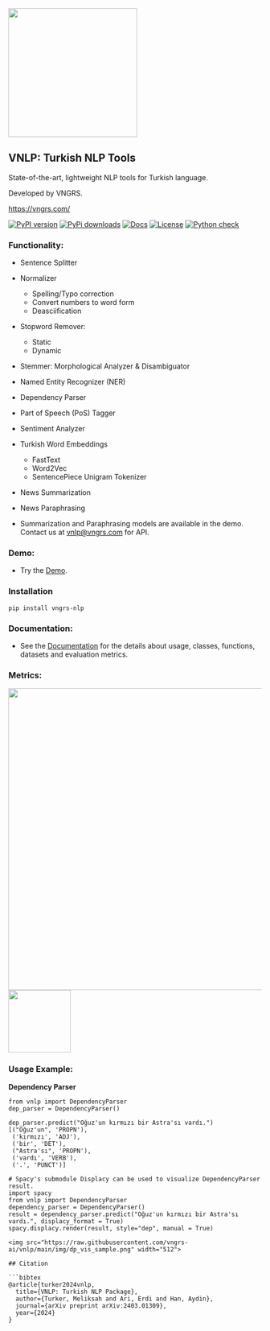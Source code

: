 <img src="https://github.com/vngrs-ai/vnlp/blob/main/img/logo.png?raw=true" width="256">

## VNLP: Turkish NLP Tools
State-of-the-art, lightweight NLP tools for Turkish language.

Developed by VNGRS.

https://vngrs.com/


[![PyPI version](https://badge.fury.io/py/vngrs-nlp.svg)](https://badge.fury.io/py/vngrs-nlp)
[![PyPi downloads](https://static.pepy.tech/personalized-badge/vngrs-nlp?period=total&units=international_system&left_color=grey&right_color=orange&left_text=pip%20downloads)](https://pypi.org/project/vngrs-nlp/)
[![Docs](<https://readthedocs.org/projects/vnlp/badge/?version=latest&style=plastic>)](https://vnlp.readthedocs.io/)
[![License](<https://img.shields.io/badge/license-AGPL%203.0-green.svg>)](https://github.com/vngrs-ai/vnlp/blob/main/LICENSE)
[![Python check](https://github.com/vngrs-ai/vnlp/actions/workflows/test.yml/badge.svg)](https://github.com/vngrs-ai/vnlp/actions/workflows/test.yml)

### Functionality:
- Sentence Splitter
- Normalizer
	- Spelling/Typo correction
	- Convert numbers to word form
	- Deasciification
- Stopword Remover:
	- Static
	- Dynamic
- Stemmer: Morphological Analyzer & Disambiguator
- Named Entity Recognizer (NER) 
- Dependency Parser
- Part of Speech (PoS) Tagger
- Sentiment Analyzer
- Turkish Word Embeddings
	- FastText
	- Word2Vec
	- SentencePiece Unigram Tokenizer
- News Summarization
- News Paraphrasing

- Summarization and Paraphrasing models are available in the demo. Contact us at vnlp@vngrs.com for API.

### Demo:
- Try the [Demo](https://demo.vnlp.io).

### Installation
```
pip install vngrs-nlp
```

### Documentation:
- See the [Documentation](https://vnlp.readthedocs.io) for the details about usage, classes, functions, datasets and evaluation metrics.

### Metrics:
<img src="https://github.com/vngrs-ai/vnlp/blob/main/img/metrics.png?raw=true" width="600">

<img src="https://github.com/vngrs-ai/vnlp/blob/main/img/sum_metrics.png?raw=true" width="124">

### Usage Example:
**Dependency Parser**
```
from vnlp import DependencyParser
dep_parser = DependencyParser()

dep_parser.predict("Oğuz'un kırmızı bir Astra'sı vardı.")
[("Oğuz'un", 'PROPN'),
 ('kırmızı', 'ADJ'),
 ('bir', 'DET'),
 ("Astra'sı", 'PROPN'),
 ('vardı', 'VERB'),
 ('.', 'PUNCT')]

# Spacy's submodule Displacy can be used to visualize DependencyParser result.
import spacy
from vnlp import DependencyParser
dependency_parser = DependencyParser()
result = dependency_parser.predict("Oğuz'un kırmızı bir Astra'sı vardı.", displacy_format = True)
spacy.displacy.render(result, style="dep", manual = True)

<img src="https://raw.githubusercontent.com/vngrs-ai/vnlp/main/img/dp_vis_sample.png" width="512">

## Citation

```bibtex
@article{turker2024vnlp,
  title={VNLP: Turkish NLP Package},
  author={Turker, Meliksah and Ari, Erdi and Han, Aydin},
  journal={arXiv preprint arXiv:2403.01309},
  year={2024}
}
```

